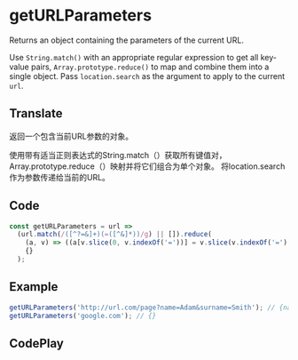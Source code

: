 # getURLParameters

Returns an object containing the parameters of the current URL.

Use `String.match()` with an appropriate regular expression to get all key-value pairs, `Array.prototype.reduce()` to map and combine them into a single object.
Pass `location.search` as the argument to apply to the current `url`.

## Translate

返回一个包含当前URL参数的对象。

使用带有适当正则表达式的String.match（）获取所有键值对，Array.prototype.reduce（）映射并将它们组合为单个对象。
将location.search作为参数传递给当前的URL。

## Code

```js
const getURLParameters = url =>
  (url.match(/([^?=&]+)(=([^&]*))/g) || []).reduce(
    (a, v) => ((a[v.slice(0, v.indexOf('='))] = v.slice(v.indexOf('=') + 1)), a),
    {}
  );
```

## Example

```js
getURLParameters('http://url.com/page?name=Adam&surname=Smith'); // {name: 'Adam', surname: 'Smith'}
getURLParameters('google.com'); // {}
```

## CodePlay

<template>
  <code-play codeplay-id="" />
</template>
